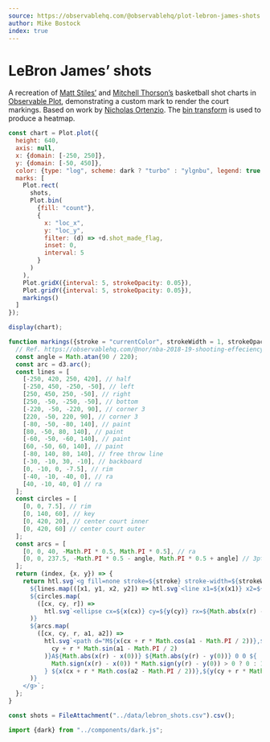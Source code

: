```yaml
---
source: https://observablehq.com/@observablehq/plot-lebron-james-shots
author: Mike Bostock
index: true
---
```


# LeBron James’ shots

A recreation of [Matt Stiles’](https://observablehq.com/d/d280cb30053f69a9) and [Mitchell Thorson’s](https://observablehq.com/d/db0a303ce8c90c89) basketball shot charts in [Observable Plot](https://observablehq.com/plot/), demonstrating a custom mark to render the court markings. Based on work by [Nicholas Ortenzio](https://observablehq.com/@nor/nba-2018-19-shooting-effeciency). The [bin transform](https://observablehq.com/plot/transforms/bin) is used to produce a heatmap.

```js echo
const chart = Plot.plot({
  height: 640,
  axis: null,
  x: {domain: [-250, 250]},
  y: {domain: [-50, 450]},
  color: {type: "log", scheme: dark ? "turbo" : "ylgnbu", legend: true, label: "Made shots"},
  marks: [
    Plot.rect(
      shots,
      Plot.bin(
        {fill: "count"},
        {
          x: "loc_x",
          y: "loc_y",
          filter: (d) => +d.shot_made_flag,
          inset: 0,
          interval: 5
        }
      )
    ),
    Plot.gridX({interval: 5, strokeOpacity: 0.05}),
    Plot.gridY({interval: 5, strokeOpacity: 0.05}),
    markings()
  ]
});

display(chart);
```

```js echo
function markings({stroke = "currentColor", strokeWidth = 1, strokeOpacity = 1} = {}) {
  // Ref. https://observablehq.com/@nor/nba-2018-19-shooting-effeciency
  const angle = Math.atan(90 / 220);
  const arc = d3.arc();
  const lines = [
    [-250, 420, 250, 420], // half
    [-250, 450, -250, -50], // left
    [250, 450, 250, -50], // right
    [250, -50, -250, -50], // bottom
    [-220, -50, -220, 90], // corner 3
    [220, -50, 220, 90], // corner 3
    [-80, -50, -80, 140], // paint
    [80, -50, 80, 140], // paint
    [-60, -50, -60, 140], // paint
    [60, -50, 60, 140], // paint
    [-80, 140, 80, 140], // free throw line
    [-30, -10, 30, -10], // backboard
    [0, -10, 0, -7.5], // rim
    [-40, -10, -40, 0], // ra
    [40, -10, 40, 0] // ra
  ];
  const circles = [
    [0, 0, 7.5], // rim
    [0, 140, 60], // key
    [0, 420, 20], // center court inner
    [0, 420, 60] // center court outer
  ];
  const arcs = [
    [0, 0, 40, -Math.PI * 0.5, Math.PI * 0.5], // ra
    [0, 0, 237.5, -Math.PI * 0.5 - angle, Math.PI * 0.5 + angle] // 3pt
  ];
  return (index, {x, y}) => {
    return htl.svg`<g fill=none stroke=${stroke} stroke-width=${strokeWidth} stroke-opacity=${strokeOpacity}>
      ${lines.map(([x1, y1, x2, y2]) => htl.svg`<line x1=${x(x1)} x2=${x(x2)} y1=${y(y1)} y2=${y(y2)}>`)}
      ${circles.map(
        ([cx, cy, r]) =>
          htl.svg`<ellipse cx=${x(cx)} cy=${y(cy)} rx=${Math.abs(x(r) - x(0))} ry=${Math.abs(y(r) - y(0))}>`
      )}
      ${arcs.map(
        ([cx, cy, r, a1, a2]) =>
          htl.svg`<path d="M${x(cx + r * Math.cos(a1 - Math.PI / 2))},${y(
            cy + r * Math.sin(a1 - Math.PI / 2)
          )}A${Math.abs(x(r) - x(0))} ${Math.abs(y(r) - y(0))} 0 0 ${
            Math.sign(x(r) - x(0)) * Math.sign(y(r) - y(0)) > 0 ? 0 : 1
          } ${x(cx + r * Math.cos(a2 - Math.PI / 2))},${y(cy + r * Math.sin(a2 - Math.PI / 2))}">`
      )}
    </g>`;
  };
}
```

```js echo
const shots = FileAttachment("../data/lebron_shots.csv").csv();
```

```js echo
import {dark} from "../components/dark.js";
```
